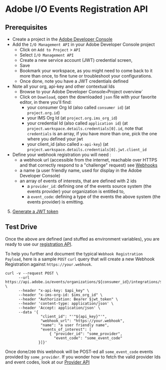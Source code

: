 # Adobe I/O Events Registration API

## Prerequisites

* Create a project in the [Adobe Developer Console](/developer-console/docs/guides/projects/projects-empty/)
* Add the `I/O Management API` in your Adobe Developer Console project 
  * Click on `Add to Project` > `API`
  * Select `I/O Management API`
  * Create a new service account (JWT) credential screen, 
  * Save
  * Bookmark your workspace, as you might need to come back to it more than once, to fine tune or troubleshoot your configurations.
  * Once done, note you have a JWT credentials defined
* Note all your org, api-key and other contextual Ids
  * Browse to your Adobe Developer Console` > `Project overview`
  * Click on `Download`, open the downloaded `json` file with your favorite editor, in there you'll find:
    * your consumer Org Id (also called `consumer id`) (at `project.org.id`)
    * your IMS Org Id (at `project.org.ims_org_id`)
    * your credential Id (also called `application id`) (at `project.workspace.details.credentials[0].id`, note that `credentials` is an array, 
       if you have more than one, pick the one where you defined your jwt
    * your client_id (also called `x-api-key`) (at `project.workspace.details.credentials[0].jwt.client_id`                
* Define your webhook registration you will need :
  * a webhook url (accessible from the internet, reachable over HTTPS and that correctly respond to a "challenge" request) see [Webhooks](/apis/experienceplatform/events/docs.html#!adobedocs/adobeio-events/master/intro/webhook_docs_intro.md)
  * a name (a user friendly name, used for display in the Adobe Developer Console)
  * an array of events of interests, that are defined with 2 ids
    * a `provider_id`: defining one of the events source system (the events provider) your organization is entitled to,
    * a `event_code`: defining a type of the events the above system (the events provider) is emitting.
5. [Generate a JWT token](/developer-console/docs/guides/credentials/)

## Test Drive

Once the above are defined (and stuffed as environment variables),
you are ready to use our [registration API](/apis/experienceplatform/events/ioeventsapi.html#/Registrations/createRegistrationCli).

To help you further and document the typical `Webhook Registration Payload`, 
here is a sample `POST` `curl` query that will create a new Webhook Registration against `https://your.webhook`.

    curl -v --request POST \
          --url https://api.adobe.io/events/organizations/${consumer_id}/integrations/${application_id}/registrations \
          --header "x-api-key: $api_key" \
          --header "x-ims-org-id: $ims_org_id" \
          --header "Authorization: Bearer $jwt_token" \
          --header 'content-type: application/json' \
          --header 'Accept: application/json' \
          --data '{
                    "client_id": "'"${api_key}"'",
                    "webhook_url": "https://your.webhook",
                    "name": "a user friendly name",
                    "events_of_interest": [
                        { "provider_id": "some_provider",
                          "event_code": "some_event_code"
                   }]}'
 
Once done/`200` this webhook will be POST-ed all `some_event_code` events provided by `some_provider`. 
If you wonder how to fetch the valid provider Ids and event codes, look at our [Provider API](provider_api.md)

